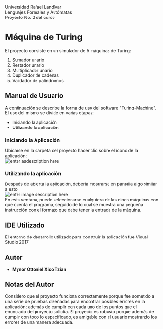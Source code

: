 


Universidad Rafael Landívar<br/>
Lenguajes Formales y Autómatas<br/>
Proyecto No. 2 del curso <br/>

# Máquina de Turing
El proyecto consiste en un simulador de 5 máquinas de Turing:
1. Sumador unario
2. Restador unario
3. Multiplicador unario
4. Duplicador de cadenas
5. Validador de palíndromos
## Manual de Usuario

A continuación se describe la forma de uso del software "Turing-Machine". El uso del mismo se divide en varias etapas:

 - Iniciando la aplicación
 - Utilizando la aplicación

### Iniciando la Aplicación
Ubicarse en la carpeta del proyecto hacer clic sobre el ícono de la aplicación:<br>
![enter asdescription here](https://lh3.googleusercontent.com/zE8xGCP17Niij9Y0uQUlNnGdUvpq7ochdbvviK4-txC2VG-ablvC0DxhUYCvMhzcSLUOqr6a0F3I)
<br>
### Utilizando la aplicación
Después de abierta la aplicación, debería mostrarse en pantalla algo similar a esto: <br>
![enter image description here](https://lh3.googleusercontent.com/mGB0GL9bwDPbXiTJFKBJdpIJb8k0x7uE9UAAks9m3xd54Rgjn3bb-gstLKy2sc9rlx3V5N2a3ttJ)
<br>
En esta ventana, puede seleccionarse cualquiera de las cinco máquinas con que cuenta el programa, seguido de lo cual se muestra una pequeña instrucción con el formato que debe tener la entrada de la máquina.

## IDE Utilizado
El entorno de desarrollo utilizado para construir la aplicación fue Visual Studio 2017

## Autor

* **Mynor Ottoniel Xico Tzian**

## Notas del Autor
Considero que el proyecto funciona correctamente porque fue sometido a una serie de pruebas diseñadas para encontrar posibles errores en la aplicación; además de cumplir con cada uno de los puntos que el enunciado del proyecto solicita. El proyecto es robusto porque además de cumplir con todo lo especificado, es amigable con el usuario mostrando los errores de una manera adecuada.
